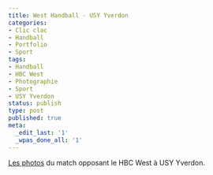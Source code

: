 ```yaml
---
title: West Handball - USY Yverdon
categories:
- Clic clac
- Handball
- Portfolio
- Sport
tags:
- Handball
- HBC West
- Photographie
- Sport
- USY Yverdon
status: publish
type: post
published: true
meta:
  _edit_last: '1'
  _wpas_done_all: '1'
---
```

[Les photos](https://www.flickr.com/photos/alienlebarge/sets/72157628980776367/) du match opposant le HBC West à USY Yverdon.
